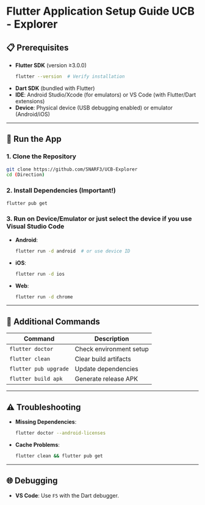 
# **Flutter Application Setup Guide UCB - Explorer**

## 📋 Prerequisites  
- **Flutter SDK** (version ≥3.0.0)  
  ```bash
  flutter --version  # Verify installation
  ```
- **Dart SDK** (bundled with Flutter)  
- **IDE**: Android Studio/Xcode (for emulators) or VS Code (with Flutter/Dart extensions)  
- **Device**: Physical device (USB debugging enabled) or emulator (Android/iOS)  

---

## 🚀 **Run the App**  
### **1. Clone the Repository**  
```bash
git clone https://github.com/SNARF3/UCB-Explorer
cd (Direction)
```

### **2. Install Dependencies (Important!)**  
```bash
flutter pub get
```

### **3. Run on Device/Emulator or just select the device if you use Visual Studio Code**  
- **Android**:  
  ```bash
  flutter run -d android  # or use device ID
  ```
- **iOS**:  
  ```bash
  flutter run -d ios
  ```
- **Web**:  
  ```bash
  flutter run -d chrome
  ```

---

## 🔧 **Additional Commands**  
| Command | Description |  
|---------|-------------|  
| `flutter doctor` | Check environment setup |  
| `flutter clean` | Clear build artifacts |  
| `flutter pub upgrade` | Update dependencies |  
| `flutter build apk` | Generate release APK |  

---

## ⚠️ **Troubleshooting**  
- **Missing Dependencies**:  
  ```bash
  flutter doctor --android-licenses
  ```
- **Cache Problems**:  
  ```bash
  flutter clean && flutter pub get
  ```

---

## 🌐 **Debugging**  
- **VS Code**: Use `F5` with the Dart debugger.    
